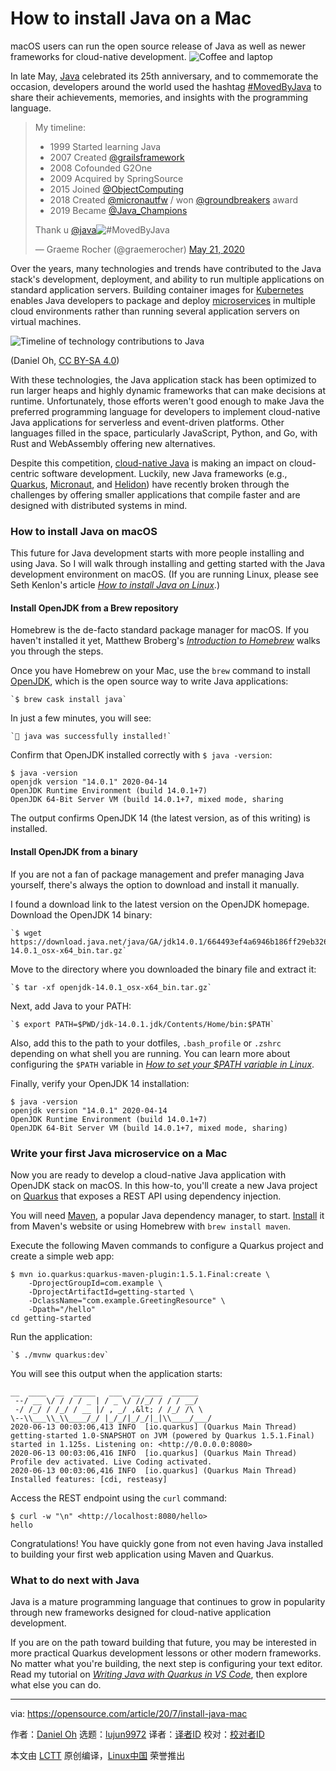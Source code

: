 [#]: collector: (lujun9972)
[#]: translator: (Yufei-Yan)
[#]: reviewer: ( )
[#]: publisher: ( )
[#]: url: ( )
[#]: subject: (How to install Java on a Mac)
[#]: via: (https://opensource.com/article/20/7/install-java-mac)
[#]: author: (Daniel Oh https://opensource.com/users/daniel-oh)

How to install Java on a Mac
======
macOS users can run the open source release of Java as well as newer
frameworks for cloud-native development.
![Coffee and laptop][1]

In late May, [Java][2] celebrated its 25th anniversary, and to commemorate the occasion, developers around the world used the hashtag [#MovedByJava][3] to share their achievements, memories, and insights with the programming language.

> My timeline:
>
> * 1999 Started learning Java
>  * 2007 Created [@grailsframework][4]
>  * 2008 Cofounded G2One
>  * 2009 Acquired by SpringSource
>  * 2015 Joined [@ObjectComputing][5]
>  * 2018 Created [@micronautfw][6] / won [@groundbreakers][7] award
>  * 2019 Became [@Java_Champions][8]
>
> Thank u [@java][9]![#MovedByJava][10]
>
> — Graeme Rocher (@graemerocher) [May 21, 2020][11]

Over the years, many technologies and trends have contributed to the Java stack's development, deployment, and ability to run multiple applications on standard application servers. Building container images for [Kubernetes][12] enables Java developers to package and deploy [microservices][13] in multiple cloud environments rather than running several application servers on virtual machines.

![Timeline of technology contributions to Java][14]

(Daniel Oh, [CC BY-SA 4.0][15])

With these technologies, the Java application stack has been optimized to run larger heaps and highly dynamic frameworks that can make decisions at runtime. Unfortunately, those efforts weren't good enough to make Java the preferred programming language for developers to implement cloud-native Java applications for serverless and event-driven platforms. Other languages filled in the space, particularly JavaScript, Python, and Go, with Rust and WebAssembly offering new alternatives.

Despite this competition, [cloud-native Java][16] is making an impact on cloud-centric software development. Luckily, new Java frameworks (e.g., [Quarkus][17], [Micronaut][18], and [Helidon][19]) have recently broken through the challenges by offering smaller applications that compile faster and are designed with distributed systems in mind.

### How to install Java on macOS

This future for Java development starts with more people installing and using Java. So I will walk through installing and getting started with the Java development environment on macOS. (If you are running Linux, please see Seth Kenlon's article [_How to install Java on Linux_][20].)

#### Install OpenJDK from a Brew repository

Homebrew is the de-facto standard package manager for macOS. If you haven't installed it yet, Matthew Broberg's [_Introduction to Homebrew_][21] walks you through the steps.

Once you have Homebrew on your Mac, use the `brew` command to install [OpenJDK][22], which is the open source way to write Java applications:


```
`$ brew cask install java`
```

In just a few minutes, you will see:


```
`🍺 java was successfully installed!`
```

Confirm that OpenJDK installed correctly with `$ java -version`:


```
$ java -version
openjdk version "14.0.1" 2020-04-14
OpenJDK Runtime Environment (build 14.0.1+7)
OpenJDK 64-Bit Server VM (build 14.0.1+7, mixed mode, sharing
```

The output confirms OpenJDK 14 (the latest version, as of this writing) is installed.

#### Install OpenJDK from a binary

If you are not a fan of package management and prefer managing Java yourself, there's always the option to download and install it manually.

I found a download link to the latest version on the OpenJDK homepage. Download the OpenJDK 14 binary:


```
`$ wget https://download.java.net/java/GA/jdk14.0.1/664493ef4a6946b186ff29eb326336a2/7/GPL/openjdk-14.0.1_osx-x64_bin.tar.gz`
```

Move to the directory where you downloaded the binary file and extract it:


```
`$ tar -xf openjdk-14.0.1_osx-x64_bin.tar.gz`
```

Next, add Java to your PATH:


```
`$ export PATH=$PWD/jdk-14.0.1.jdk/Contents/Home/bin:$PATH`
```

Also, add this to the path to your dotfiles, `.bash_profile` or `.zshrc` depending on what shell you are running. You can learn more about configuring the `$PATH` variable in [_How to set your $PATH variable in Linux_][23].

Finally, verify your OpenJDK 14 installation:


```
$ java -version
openjdk version "14.0.1" 2020-04-14
OpenJDK Runtime Environment (build 14.0.1+7)
OpenJDK 64-Bit Server VM (build 14.0.1+7, mixed mode, sharing)
```

### Write your first Java microservice on a Mac

Now you are ready to develop a cloud-native Java application with OpenJDK stack on macOS. In this how-to, you'll create a new Java project on [Quarkus][17] that exposes a REST API using dependency injection.

You will need [Maven][24], a popular Java dependency manager, to start. [Install][25] it from Maven's website or using Homebrew with `brew install maven`.

Execute the following Maven commands to configure a Quarkus project and create a simple web app:


```
$ mvn io.quarkus:quarkus-maven-plugin:1.5.1.Final:create \
    -DprojectGroupId=com.example \
    -DprojectArtifactId=getting-started \
    -DclassName="com.example.GreetingResource" \
    -Dpath="/hello"
cd getting-started
```

Run the application:


```
`$ ./mvnw quarkus:dev`
```

You will see this output when the application starts:


```
__  ____  __  _____   ___  __ ____  ______
 --/ __ \/ / / / _ | / _ \/ //_/ / / / __/
 -/ /_/ / /_/ / __ |/ , _/ ,&lt; / /_/ /\ \  
\--\\___\\_\\____/_/ |_/_/|_/_/|_|\\____/___/  
2020-06-13 00:03:06,413 INFO  [io.quarkus] (Quarkus Main Thread) getting-started 1.0-SNAPSHOT on JVM (powered by Quarkus 1.5.1.Final) started in 1.125s. Listening on: <http://0.0.0.0:8080>
2020-06-13 00:03:06,416 INFO  [io.quarkus] (Quarkus Main Thread) Profile dev activated. Live Coding activated.
2020-06-13 00:03:06,416 INFO  [io.quarkus] (Quarkus Main Thread) Installed features: [cdi, resteasy]
```

Access the REST endpoint using the `curl` command:


```
$ curl -w "\n" <http://localhost:8080/hello>
hello
```

Congratulations! You have quickly gone from not even having Java installed to building your first web application using Maven and Quarkus.

### What to do next with Java

Java is a mature programming language that continues to grow in popularity through new frameworks designed for cloud-native application development.

If you are on the path toward building that future, you may be interested in more practical Quarkus development lessons or other modern frameworks. No matter what you're building, the next step is configuring your text editor. Read my tutorial on [_Writing Java with Quarkus in VS Code_][26], then explore what else you can do.

--------------------------------------------------------------------------------

via: https://opensource.com/article/20/7/install-java-mac

作者：[Daniel Oh][a]
选题：[lujun9972][b]
译者：[译者ID](https://github.com/译者ID)
校对：[校对者ID](https://github.com/校对者ID)

本文由 [LCTT](https://github.com/LCTT/TranslateProject) 原创编译，[Linux中国](https://linux.cn/) 荣誉推出

[a]: https://opensource.com/users/daniel-oh
[b]: https://github.com/lujun9972
[1]: https://opensource.com/sites/default/files/styles/image-full-size/public/lead-images/coffee_cafe_brew_laptop_desktop.jpg?itok=G-n1o1-o (Coffee and laptop)
[2]: https://opensource.com/resources/java
[3]: https://twitter.com/search?q=%23MovedByJava&src=typed_query
[4]: https://twitter.com/grailsframework?ref_src=twsrc%5Etfw
[5]: https://twitter.com/ObjectComputing?ref_src=twsrc%5Etfw
[6]: https://twitter.com/micronautfw?ref_src=twsrc%5Etfw
[7]: https://twitter.com/groundbreakers?ref_src=twsrc%5Etfw
[8]: https://twitter.com/Java_Champions?ref_src=twsrc%5Etfw
[9]: https://twitter.com/java?ref_src=twsrc%5Etfw
[10]: https://twitter.com/hashtag/MovedByJava?src=hash&ref_src=twsrc%5Etfw
[11]: https://twitter.com/graemerocher/status/1263484918157410304?ref_src=twsrc%5Etfw
[12]: https://opensource.com/resources/what-is-kubernetes
[13]: https://opensource.com/resources/what-are-microservices
[14]: https://opensource.com/sites/default/files/uploads/javatimeline.png (Timeline of technology contributions to Java)
[15]: https://creativecommons.org/licenses/by-sa/4.0/
[16]: https://opensource.com/article/20/1/cloud-native-java
[17]: https://quarkus.io/
[18]: https://micronaut.io/
[19]: https://helidon.io/#/
[20]: https://opensource.com/article/19/11/install-java-linux
[21]: https://opensource.com/article/20/6/homebrew-mac
[22]: https://openjdk.java.net/
[23]: https://opensource.com/article/17/6/set-path-linux
[24]: https://maven.apache.org/index.html
[25]: https://maven.apache.org/install.html
[26]: https://opensource.com/article/20/4/java-quarkus-vs-code

